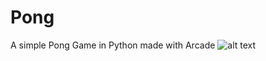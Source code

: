 # Pong
A simple Pong Game in Python made with Arcade
![alt text](https://github.com/LoupioFR/Pong/blob/assets/game/platform.png?raw=true)
